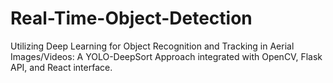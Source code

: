 # Real-Time-Object-Detection

Utilizing Deep Learning for Object Recognition and Tracking in Aerial Images/Videos: A YOLO-DeepSort Approach integrated with OpenCV, Flask API, and React interface.

